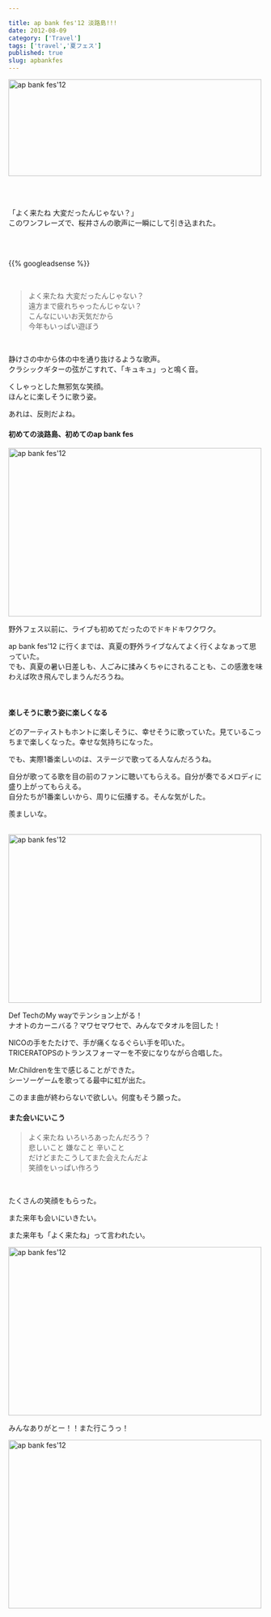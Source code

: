 ```yaml
---

title: ap bank fes'12 淡路島!!!
date: 2012-08-09
category: ['Travel']
tags: ['travel','夏フェス']
published: true
slug: apbankfes
---
```


<a href="http://www.flickr.com/photos/35571855@N06/7746496370/" title="ap bank fes'12 by meganii, on Flickr"><img src="http://farm9.staticflickr.com/8297/7746496370_2198f4a7e5.jpg" width="500" height="191" alt="ap bank fes'12"></a>

<br>
<br>

<p>「よく来たね 大変だったんじゃない？」<br>
このワンフレーズで、桜井さんの歌声に一瞬にして引き込まれた。</p>

<br>
<br>



{{% googleadsense %}}

<br>
<blockquote>
よく来たね 大変だったんじゃない？<br>
遠方まで疲れちゃったんじゃない？<br>
こんなにいいお天気だから <br>
今年もいっぱい遊ぼう  <br>
</blockquote>
<br>

<p>静けさの中から体の中を通り抜けるような歌声。<br>
クラシックギターの弦がこすれて、「キュキュ」っと鳴く音。</p>

<p>くしゃっとした無邪気な笑顔。<br>
ほんとに楽しそうに歌う姿。</p>

<p>あれは、反則だよね。</p>


<h4>初めての淡路島、初めてのap bank fes</h4>
<a href="http://www.flickr.com/photos/35571855@N06/7746484898/" title="ap bank fes'12 by meganii, on Flickr"><img src="http://farm9.staticflickr.com/8435/7746484898_1b5c0fb488.jpg" width="500" height="333" alt="ap bank fes'12"></a>

<p>野外フェス以前に、ライブも初めてだったのでドキドキワクワク。</p>
<p>ap bank fes'12 に行くまでは、真夏の野外ライブなんてよく行くよなぁって思っていた。<br>
でも、真夏の暑い日差しも、人ごみに揉みくちゃにされることも、この感激を味わえば吹き飛んでしまうんだろうね。</p>


<br>

<h4>楽しそうに歌う姿に楽しくなる</h4>
<p>どのアーティストもホントに楽しそうに、幸せそうに歌っていた。見ているこっちまで楽しくなった。幸せな気持ちになった。</p>

<p>でも、実際1番楽しいのは、ステージで歌ってる人なんだろうね。</p>
<p>自分が歌ってる歌を目の前のファンに聴いてもらえる。自分が奏でるメロディに盛り上がってもらえる。<br>自分たちが1番楽しいから、周りに伝播する。そんな気がした。</p>
<p>羨ましいな。</p>

<br>
<a href="http://www.flickr.com/photos/35571855@N06/7746482860/" title="ap bank fes'12 by meganii, on Flickr"><img src="http://farm9.staticflickr.com/8286/7746482860_3177820249.jpg" width="500" height="333" alt="ap bank fes'12"></a>
<br>

<p>
Def TechのMy wayでテンション上がる！<br>
ナオトのカーニバる？マワセマワセで、みんなでタオルを回した！</p>

<p>NICOの手をたたけで、手が痛くなるぐらい手を叩いた。<br>
TRICERATOPSのトランスフォーマーを不安になりながら合唱した。<br></p>

<p>Mr.Childrenを生で感じることができた。<br>
シーソーゲームを歌ってる最中に虹が出た。</p>


<p>このまま曲が終わらないで欲しい。何度もそう願った。</p>




<h4>また会いにいこう</h4>
<blockquote>
よく来たね いろいろあったんだろう？<br>
悲しいこと 嫌なこと 辛いこと <br>
だけどまたこうしてまた会えたんだよ <br>
笑顔をいっぱい作ろう <br>
</blockquote>

<br>

<p>たくさんの笑顔をもらった。  </p>
<p>また来年も会いにいきたい。</p>
<p>また来年も「よく来たね」って言われたい。</p>


<a href="http://www.flickr.com/photos/35571855@N06/7746486392/" title="ap bank fes'12 by meganii, on Flickr"><img src="http://farm8.staticflickr.com/7138/7746486392_2c38fbf9bb.jpg" width="500" height="333" alt="ap bank fes'12"></a>


<p>みんなありがとー！！また行こうっ！</p>

<a href="http://www.flickr.com/photos/35571855@N06/7746488862/" title="ap bank fes'12 by meganii, on Flickr"><img src="http://farm8.staticflickr.com/7254/7746488862_22d6e890f1.jpg" width="500" height="333" alt="ap bank fes'12"></a>
